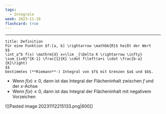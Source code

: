 ```yaml
---
tags:
  - Integrale
week: 2023-11-10
flashcard: true
---
```

***

```ad-important
title: Definition
Für eine Funktion $f:[a, b] \rightarrow \mathbb{R}$ heißt der Wert
$$
\int_a^b f(x) \mathrm{d} x=\lim _{\Delta K \rightarrow \infty} \sum_{i=0}^{K-1} \frac{1}{K} \cdot f\left(a+i \cdot \frac{b-a}{K}\right)
$$
bestimmtes (**Riemann**-) Integral von $f$ mit Grenzen $a$ und $b$.

```

- Wenn $f(x) \geq 0$, dann ist das Integral der Flächeninhalt zwischen $f$ und der $x$-Achse
- Wenn $f(x) \leq 0$, dann ist das Integral der Flächeninhalt mit negativem Vorzeichen

![[Pasted image 20231112215133.png|600]]

